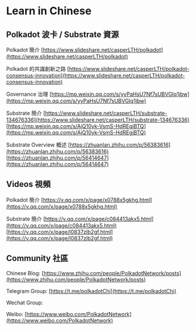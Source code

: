 # Learn in Chinese


## Polkadot 波卡 / Substrate 資源
Polkadot 簡介
[https://www.slideshare.net/casperLTH/polkadot](https://www.slideshare.net/casperLTH/polkadot)

Polkadot 的共識創新之路
[https://www.slideshare.net/casperLTH/polkadot-consensus-innovation](https://www.slideshare.net/casperLTH/polkadot-consensus-innovation)

Governance 治理
[https://mp.weixin.qq.com/s/yyPaHsU7Nf7sUBVGIq1jbw](https://mp.weixin.qq.com/s/yyPaHsU7Nf7sUBVGIq1jbw)

Substrate 簡介
[https://www.slideshare.net/casperLTH/substrate-134676336](https://www.slideshare.net/casperLTH/substrate-134676336)
[https://mp.weixin.qq.com/s/AjQ10yk-VsmS-HdREgjBTQ](https://mp.weixin.qq.com/s/AjQ10yk-VsmS-HdREgjBTQ)

Substrate Overview 概述
[https://zhuanlan.zhihu.com/p/56383616](https://zhuanlan.zhihu.com/p/56383616)
[https://zhuanlan.zhihu.com/p/56414647](https://zhuanlan.zhihu.com/p/56414647)

## Videos 視頻
Polkadot 簡介
[https://v.qq.com/x/page/x0788x5gkhg.html](https://v.qq.com/x/page/x0788x5gkhg.html)

Substrate 簡介
[https://v.qq.com/x/page/c084413akx5.html](https://v.qq.com/x/page/c084413akx5.html)
[https://v.qq.com/x/page/l0837zlb2gf.html](https://v.qq.com/x/page/l0837zlb2gf.html)

## Community 社區

Chinese Blog: [https://www.zhihu.com/people/PolkadotNetwork/posts](https://www.zhihu.com/people/PolkadotNetwork/posts)

Telegram Group: [https://t.me/polkadotChi](https://t.me/polkadotChi)

Wechat Group:

Weibo: [https://www.weibo.com/PolkadotNetwork](https://www.weibo.com/PolkadotNetwork)
